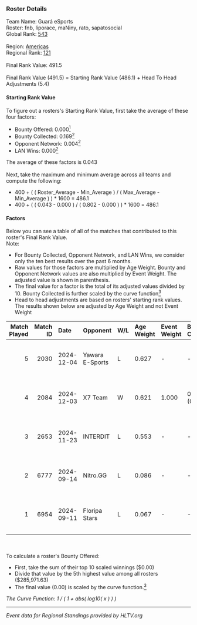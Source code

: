 ### Roster Details<br />
Team Name: Guará eSports<br />
Roster: fnb, liporace, maNiny, rato, sapatosocial<br />
Global Rank: [543](../../standings_global_2025_02_28.md)<br />
<br />
Region: [Americas]( ../../standings_americas_2025_02_28.md)<br />
Regional Rank: [121]( ../../standings_americas_2025_02_28.md)<br />
<br />
Final Rank Value:  491.5<br />
<br />
Final Rank Value (491.5) = Starting Rank Value (486.1) + Head To Head Adjustments (5.4)<br />

#### Starting Rank Value<br />
To figure out a rosters's Starting Rank Value, first take the average of these four factors:<br />
- Bounty Offered: 0.000[<sup>1</sup>](#table2)
- Bounty Collected: 0.169[<sup>2</sup>](#table1)
- Opponent Network: 0.004[<sup>2</sup>](#table1)
- LAN Wins: 0.000[<sup>2</sup>](#table1)

The average of these factors is 0.043<br />
<br />
Next, take the maximum and minimum average across all teams and compute the following:<br />
- 400 + ( ( Roster_Average - Min_Average ) / ( Max_Average - Min_Average ) ) * 1600 = 486.1
- 400 + ( ( 0.043 - 0.000 ) / ( 0.802 - 0.000 ) ) * 1600 = 486.1


#### Factors<br />
Below you can see a table of all of the matches that contributed to this roster's Final Rank Value.<br />
Note:<br />

- For Bounty Collected, Opponent Network, and LAN Wins, we consider only the ten best results over the past 6 months.
- Raw values for those factors are multiplied by Age Weight. Bounty and Opponent Network values are also multiplied by Event Weight. The adjusted value is shown in parenthesis.
- The final value for a factor is the total of its adjusted values divided by 10. Bounty Collected is further scaled by the curve function[<sup>3</sup>](#curveFunction)
- Head to head adjustments are based on rosters' starting rank values. The results shown below are adjusted by Age Weight and not Event Weight
<span id="table1"></span><br />


| Match Played | Match ID | Date       | Opponent        | W/L | Age Weight | Event Weight | Bounty Collected | Opponent Network | LAN Wins  | H2H Adj. | Roster                                    |
| -: | -: | :- | :- | :- | :- | :- | :- | :- | :- | -: | :- |
|            5 |     2030 | 2024-12-04 | Yawara E-Sports | L   | 0.627      | -            | -                | -                | -         |    -2.98 | fnb, liporace, maNiny, rato, sapatosocial |
|            4 |     2084 | 2024-12-03 | X7 Team         | W   | 0.621      | 1.000        | 0.000 (0.000)    | 0.060 (0.037)    | 0 (0.000) |    14.05 | fnb, liporace, maNiny, rato, sapatosocial |
|            3 |     2653 | 2024-11-23 | INTERDIT        | L   | 0.553      | -            | -                | -                | -         |    -4.78 | fnb, liporace, maNiny, rato, sapatosocial |
|            2 |     6777 | 2024-09-14 | Nitro.GG        | L   | 0.086      | -            | -                | -                | -         |    -0.46 | fnb, liporace, maNiny, rato, sapatosocial |
|            1 |     6954 | 2024-09-11 | Floripa Stars   | L   | 0.067      | -            | -                | -                | -         |    -0.41 | fnb, liporace, maNiny, rato, sapatosocial |

<br />
<span id="table2"></span><br />
To calculate a roster's Bounty Offered:<br />

- First, take the sum of their top 10 scaled winnings ($0.00)
- Divide that value by the 5th highest value among all rosters ($285,971.63)
- The final value (0.00) is scaled by the curve function.[<sup>3</sup>](#curveFunction)

<span id="curveFunction"></span>_The Curve Function: 1 / ( 1 + abs( log10( x ) ) )_<br />

---
_Event data for Regional Standings provided by HLTV.org_<br />
